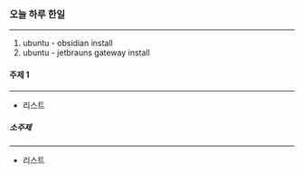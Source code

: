 
### 오늘 하루 한일
---
1. ubuntu - obsidian install
2. ubuntu - jetbrauns gateway install

#### 주제 1 
---
- 리스트

##### 소주제 
---
- 리스트
